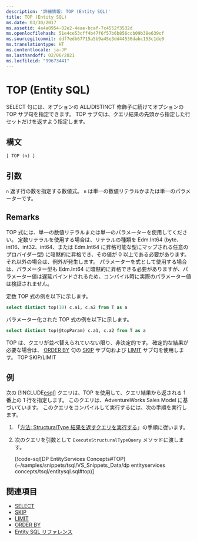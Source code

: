 ```yaml
---
description: '詳細情報: TOP (Entity SQL)'
title: TOP (Entity SQL)
ms.date: 03/30/2017
ms.assetid: 4a4a0954-82e2-4eae-bcaf-7c4552f3532d
ms.openlocfilehash: 51e4ce53cff4b47f6f57b6b856ccb09b38e639cf
ms.sourcegitcommit: ddf7edb67715a5b9a45e3dd44536dabc153c1de0
ms.translationtype: HT
ms.contentlocale: ja-JP
ms.lasthandoff: 02/06/2021
ms.locfileid: "99673441"
---
```

# <a name="top-entity-sql"></a>TOP (Entity SQL)

SELECT 句には、オプションの ALL/DISTINCT 修飾子に続けてオプションの TOP サブ句を指定できます。 TOP サブ句は、クエリ結果の先頭から指定した行セットだけを返すよう指定します。

## <a name="syntax"></a>構文

```sql
[ TOP (n) ]
```

## <a name="arguments"></a>引数

`n` 返す行の数を指定する数値式。 `n` は単一の数値リテラルかまたは単一のパラメーターです。

## <a name="remarks"></a>Remarks

TOP 式には、単一の数値リテラルまたは単一のパラメーターを使用してください。 定数リテラルを使用する場合は、リテラルの種類を Edm.Int64 (byte、int16、int32、int64、または Edm.Int64 に昇格可能な型にマップされる任意のプロバイダー型) に暗黙的に昇格でき、その値が 0 以上である必要があります。 それ以外の場合は、例外が発生します。 パラメーターを式として使用する場合は、パラメーター型も Edm.Int64 に暗黙的に昇格できる必要がありますが、パラメーター値は遅延バインドされるため、コンパイル時に実際のパラメーター値は検証されません。

定数 TOP 式の例を以下に示します。

```sql
select distinct top(10) c.a1, c.a2 from T as a
```

パラメーター化された TOP 式の例を以下に示します。

```sql
select distinct top(@topParam) c.a1, c.a2 from T as a
```

TOP は、クエリが並べ替えられていない限り、非決定的です。 確定的な結果が必要な場合は、 [ORDER BY](skip-entity-sql.md) 句の [SKIP](limit-entity-sql.md) サブ句および [LIMIT](order-by-entity-sql.md) サブ句を使用します。 TOP     SKIP/LIMIT

## <a name="example"></a>例

次の [!INCLUDE[esql](../../../../../../includes/esql-md.md)] クエリは、TOP を使用して、クエリ結果から返される 1 番上の 1 行を指定します。 このクエリは、AdventureWorks Sales Model に基づいています。 このクエリをコンパイルして実行するには、次の手順を実行します。

1. 「[方法: StructuralType 結果を返すクエリを実行する](../how-to-execute-a-query-that-returns-structuraltype-results.md)」の手順に従います。

2. 次のクエリを引数として `ExecuteStructuralTypeQuery` メソッドに渡します。

    [!code-sql[DP EntityServices Concepts#TOP](~/samples/snippets/tsql/VS_Snippets_Data/dp entityservices concepts/tsql/entitysql.sql#top)]

## <a name="see-also"></a>関連項目

- [SELECT](select-entity-sql.md)
- [SKIP](skip-entity-sql.md)
- [LIMIT](limit-entity-sql.md)
- [ORDER BY](order-by-entity-sql.md)
- [Entity SQL リファレンス](entity-sql-reference.md)
